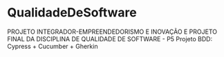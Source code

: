 # QualidadeDeSoftware
PROJETO INTEGRADOR-EMPREENDEDORISMO E INOVAÇÃO E PROJETO FINAL DA DISCIPLINA DE QUALIDADE DE SOFTWARE - P5 Projeto BDD: Cypress + Cucumber + Gherkin
